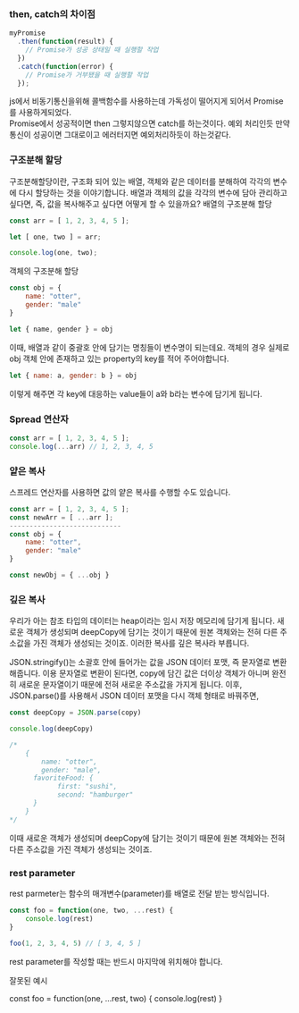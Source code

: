 ### then, catch의 차이점
```js
myPromise
  .then(function(result) {
    // Promise가 성공 상태일 때 실행할 작업
  })
  .catch(function(error) {
    // Promise가 거부됐을 때 실행할 작업
  });
```
js에서 비동기통신을위해 콜백함수를 사용하는데 가독성이 떨어지게 되어서 Promise를 사용하게되었다. <br>
Promise에서 성공적이면 then 그렇지않으면 catch를 하는것이다. 예외 처리인듯 만약 통신이 성공이면 그대로이고 에러터지면 예외처리하듯이 하는것같다. <br>

### 구조분해 할당
구조분해할당이란, 구조화 되어 있는 배열, 객체와 같은 데이터를 분해하여 각각의 변수에 다시 할당하는 것을 이야기합니다. 
배열과 객체의 값을 각각의 변수에 담아 관리하고 싶다면, 즉, 값을 복사해주고 싶다면 어떻게 할 수 있을까요?
배열의 구조분해 할당
```js
const arr = [ 1, 2, 3, 4, 5 ];

let [ one, two ] = arr;

console.log(one, two);
```

객체의 구조분해 할당
```js
const obj = {
	name: "otter",
	gender: "male"
}

let { name, gender } = obj
```
이때, 배열과 같이 중괄호 안에 담기는 명칭들이 변수명이 되는데요.
객체의 경우 실제로 obj 객체 안에 존재하고 있는 property의 key를 적어 주어야합니다.
```js
let { name: a, gender: b } = obj
```
이렇게 해주면 각 key에 대응하는 value들이 a와 b라는 변수에 담기게 됩니다.

### Spread 연산자
```js
const arr = [ 1, 2, 3, 4, 5 ];
console.log(...arr) // 1, 2, 3, 4, 5
```


### 얕은 복사
스프레드 연산자를 사용하면 값의 얕은 복사를 수행할 수도 있습니다.
```js
const arr = [ 1, 2, 3, 4, 5 ];
const newArr = [ ...arr ];
----------------------------
const obj = {
	name: "otter",
	gender: "male"
}

const newObj = { ...obj }
```
### 깊은 복사
우리가 아는 참조 타입의 데이터는 heap이라는 임시 저장 메모리에 담기게 됩니다.
새로운 객체가 생성되며 deepCopy에 담기는 것이기 때문에 원본 객체와는 전혀 다른 주소값을 가진 객체가 생성되는 것이죠.
이러한 복사를 깊은 복사라 부릅니다.

JSON.stringify()는 소괄호 안에 들어가는 값을 JSON 데이터 포맷, 즉 문자열로 변환해줍니다. 이용
문자열로 변환이 된다면, copy에 담긴 값은 더이상 객체가 아니며 완전히 새로운 문자열이기 때문에 전혀 새로운 주소값을 가지게 됩니다.
이후, JSON.parse()를 사용해서 JSON 데이터 포맷을 다시 객체 형태로 바꿔주면,
```js
const deepCopy = JSON.parse(copy)

console.log(deepCopy)

/*
	{
		name: "otter",
		gender: "male",
	  favoriteFood: {
			first: "sushi",
			second: "hamburger"
	  }
	}
*/
```
이때 새로운 객체가 생성되며 deepCopy에 담기는 것이기 때문에 원본 객체와는 전혀 다른 주소값을 가진 객체가 생성되는 것이죠.



### rest parameter
rest parmeter는 함수의 매개변수(parameter)를 배열로 전달 받는 방식입니다.
```js
const foo = function(one, two, ...rest) {
	console.log(rest)
}

foo(1, 2, 3, 4, 5) // [ 3, 4, 5 ]
```
rest parameter를 작성할 때는 반드시 마지막에 위치해야 합니다.

잘못된 예시

const foo = function(one, ...rest, two) {
   console.log(rest)
}

